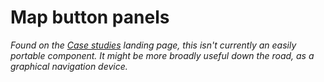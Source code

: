 # Map button panels

*Found on the [Case studies](/case-studies) landing page, this isn't currently an easily portable component. It might be more broadly useful down the road, as a graphical navigation device.*
